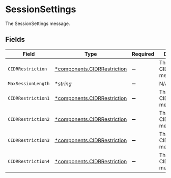 # SessionSettings

The SessionSettings message.


## Fields

| Field                                                                     | Type                                                                      | Required                                                                  | Description                                                               |
| ------------------------------------------------------------------------- | ------------------------------------------------------------------------- | ------------------------------------------------------------------------- | ------------------------------------------------------------------------- |
| `CIDRRestriction`                                                         | [*components.CIDRRestriction](../../models/components/cidrrestriction.md) | :heavy_minus_sign:                                                        | The CIDRRestriction message.                                              |
| `MaxSessionLength`                                                        | **string*                                                                 | :heavy_minus_sign:                                                        | N/A                                                                       |
| `CIDRRestriction1`                                                        | [*components.CIDRRestriction](../../models/components/cidrrestriction.md) | :heavy_minus_sign:                                                        | The CIDRRestriction message.                                              |
| `CIDRRestriction2`                                                        | [*components.CIDRRestriction](../../models/components/cidrrestriction.md) | :heavy_minus_sign:                                                        | The CIDRRestriction message.                                              |
| `CIDRRestriction3`                                                        | [*components.CIDRRestriction](../../models/components/cidrrestriction.md) | :heavy_minus_sign:                                                        | The CIDRRestriction message.                                              |
| `CIDRRestriction4`                                                        | [*components.CIDRRestriction](../../models/components/cidrrestriction.md) | :heavy_minus_sign:                                                        | The CIDRRestriction message.                                              |
